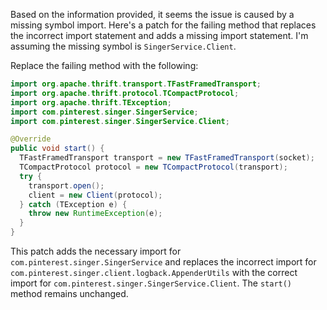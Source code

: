 Based on the information provided, it seems the issue is caused by a missing symbol import. Here's a patch for the failing method that replaces the incorrect import statement and adds a missing import statement. I'm assuming the missing symbol is `SingerService.Client`.

Replace the failing method with the following:

```java
import org.apache.thrift.transport.TFastFramedTransport;
import org.apache.thrift.protocol.TCompactProtocol;
import org.apache.thrift.TException;
import com.pinterest.singer.SingerService;
import com.pinterest.singer.SingerService.Client;

@Override
public void start() {
  TFastFramedTransport transport = new TFastFramedTransport(socket);
  TCompactProtocol protocol = new TCompactProtocol(transport);
  try {
    transport.open();
    client = new Client(protocol);
  } catch (TException e) {
    throw new RuntimeException(e);
  }
}
```

This patch adds the necessary import for `com.pinterest.singer.SingerService` and replaces the incorrect import for `com.pinterest.singer.client.logback.AppenderUtils` with the correct import for `com.pinterest.singer.SingerService.Client`. The `start()` method remains unchanged.